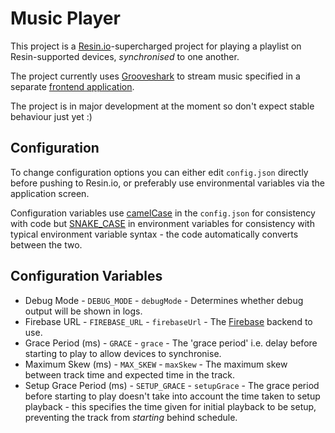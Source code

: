 # Music Player

This project is a [Resin.io][resin]-supercharged project for playing a playlist on Resin-supported devices, *synchronised* to one another.

The project currently uses [Grooveshark][grooveshark] to stream music specified in a separate [frontend application][frontend-code].

The project is in major development at the moment so don't expect stable behaviour just yet :)

## Configuration

To change configuration options you can either edit `config.json` directly before pushing to Resin.io, or preferably use environmental variables via the application screen.

Configuration variables use [camelCase][camel] in the `config.json` for consistency with code but [SNAKE_CASE][snake] in environment variables for consistency with typical environment variable syntax - the code automatically converts between the two.

## Configuration Variables

* Debug Mode - `DEBUG_MODE` - `debugMode` - Determines whether debug output will be shown in logs.
* Firebase URL - `FIREBASE_URL` - `firebaseUrl` - The [Firebase][firebase] backend to use.
* Grace Period (ms) - `GRACE` - `grace` - The 'grace period' i.e. delay before starting to play to allow devices to synchronise.
* Maximum Skew (ms) - `MAX_SKEW` - `maxSkew` - The maximum skew between track time and expected time in the track.
* Setup Grace Period (ms) - `SETUP_GRACE` - `setupGrace` - The grace period before starting to play doesn't take into account the time taken to setup playback - this specifies the time given for initial playback to be setup, preventing the track from *starting* behind schedule.

[resin]:http://resin.io
[grooveshark]:http://grooveshark.com/
[firebase]:https://www.firebase.com/
[ntp]:http://en.wikipedia.org/wiki/Network_Time_Protocol

[frontend-code]:https://github.com/resin-io/music-player-web-front-end
[frontend-pages]:http://resin-io.github.io/music-player-web-front-end/#/

[camel]:http://en.wikipedia.org/wiki/CamelCase
[snake]:http://en.wikipedia.org/wiki/Snake_case
